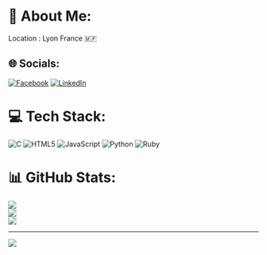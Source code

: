 # 💫 About Me:
Location : Lyon France 🇲🇫


## 🌐 Socials:
[![Facebook](https://img.shields.io/badge/Facebook-%231877F2.svg?logo=Facebook&logoColor=white)](https://facebook.com/https://www.facebook.com/profile.php?id=100000261122615&mibextid=ZbWKwL) [![LinkedIn](https://img.shields.io/badge/LinkedIn-%230077B5.svg?logo=linkedin&logoColor=white)](https://linkedin.com/in/evan-ahmed-shishir) 

# 💻 Tech Stack:
![C](https://img.shields.io/badge/c-%2300599C.svg?style=for-the-badge&logo=c&logoColor=white) ![HTML5](https://img.shields.io/badge/html5-%23E34F26.svg?style=for-the-badge&logo=html5&logoColor=white) ![JavaScript](https://img.shields.io/badge/javascript-%23323330.svg?style=for-the-badge&logo=javascript&logoColor=%23F7DF1E) ![Python](https://img.shields.io/badge/python-3670A0?style=for-the-badge&logo=python&logoColor=ffdd54) ![Ruby](https://img.shields.io/badge/ruby-%23CC342D.svg?style=for-the-badge&logo=ruby&logoColor=white)
# 📊 GitHub Stats:
![](https://github-readme-stats.vercel.app/api?username=1nexplicit&theme=dark&hide_border=true&include_all_commits=false&count_private=false)<br/>
![](https://github-readme-streak-stats.herokuapp.com/?user=1nexplicit&theme=dark&hide_border=true)<br/>
![](https://github-readme-stats.vercel.app/api/top-langs/?username=1nexplicit&theme=dark&hide_border=true&include_all_commits=false&count_private=false&layout=compact)

---
[![](https://visitcount.itsvg.in/api?id=1nexplicit&icon=0&color=0)](https://visitcount.itsvg.in)

<!-- Proudly created with GPRM ( https://gprm.itsvg.in ) -->
